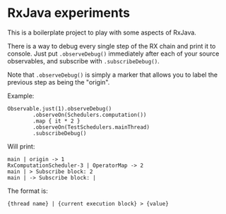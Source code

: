 # RxJava experiments

This is a boilerplate project to play with some aspects of RxJava.

There is a way to debug every single step of the RX chain and print it to console. Just put `.observeDebug()` immediately after each of your source observables, and subscribe with `.subscribeDebug()`.

Note that `.observeDebug()` is simply a marker that allows you to label the previous step as being the "origin".

Example:        

```
Observable.just(1).observeDebug()
        .observeOn(Schedulers.computation())
        .map { it * 2 }
        .observeOn(TestSchedulers.mainThread)
        .subscribeDebug()
```

Will print:
```
main | origin -> 1
RxComputationScheduler-3 | OperatorMap -> 2
main | > Subscribe block: 2
main | -> Subscribe block: |
```

The format is:
```
{thread name} | {current execution block} > {value}
```


